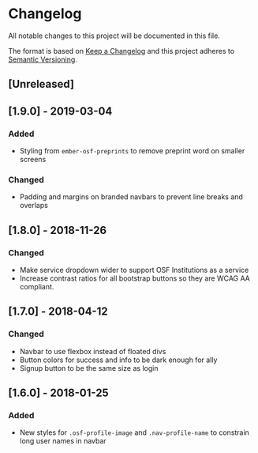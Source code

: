 # Changelog
All notable changes to this project will be documented in this file.

The format is based on [Keep a Changelog](http://keepachangelog.com/en/1.0.0/)
and this project adheres to [Semantic Versioning](http://semver.org/spec/v2.0.0.html).

## [Unreleased]

## [1.9.0] - 2019-03-04
### Added
- Styling from `ember-osf-preprints` to remove preprint word on smaller screens

### Changed
- Padding and margins on branded navbars to prevent line breaks and overlaps

## [1.8.0] - 2018-11-26
### Changed
- Make service dropdown wider to support OSF Institutions as a service
- Increase contrast ratios for all bootstrap buttons so they are WCAG AA compliant.

## [1.7.0] - 2018-04-12
### Changed
- Navbar to use flexbox instead of floated divs
- Button colors for success and info to be dark enough for ally
- Signup button to be the same size as login

## [1.6.0] - 2018-01-25
### Added
- New styles for `.osf-profile-image` and `.nav-profile-name` to constrain long user names in navbar

